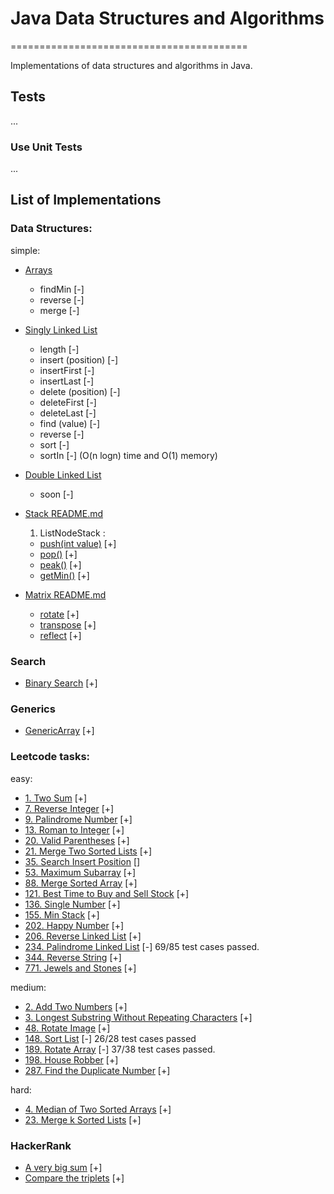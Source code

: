 # Java Data Structures and Algorithms
=========================================

Implementations of data structures and algorithms in Java.

## Tests
...
### Use Unit Tests
...

## List of Implementations

### Data Structures:

simple:
- [Arrays](src/main/java/dev/eugenem/dataStructures/Arrays)
    - findMin [-]
    - reverse [-]
    - merge [-]
- [Singly Linked List](src/main/java/dev/eugenem/dataStructures/SinglyLinkedList)
    - length [-]
    - insert (position) [-]
    - insertFirst [-]
    - insertLast [-]
    - delete (position) [-]
    - deleteFirst [-]
    - deleteLast [-]
    - find (value) [-]
    - reverse [-]
    - sort [-]
    - sortIn [-] (O(n logn) time and O(1) memory)

- [Double Linked List](src/main/java/dev/eugenem/dataStructures/DoubleLinkedList)
    - soon [-]
- [Stack README.md](src/main/java/dev/eugenem/dataStructures/stack)
    1. ListNodeStack :
    - [push(int value)](src/main/java/dev/eugenem/dataStructures/stack/ListNodeStack.java#L19) [+]
    - [pop()](src/main/java/dev/eugenem/dataStructures/stack/ListNodeStack.java#L30) [+]
    - [peak()](src/main/java/dev/eugenem/dataStructures/stack/ListNodeStack.java#L39) [+]
    - [getMin()](src/main/java/dev/eugenem/dataStructures/stack/ListNodeStack.java#L48) [+]
    
- [Matrix README.md](src/main/java/dev/eugenem/dataStructures/matrix)
    - [rotate](src/main/java/dev/eugenem/dataStructures/matrix/Matrix.java#L9) [+]
    - [transpose](src/main/java/dev/eugenem/dataStructures/matrix/Matrix.java#L19) [+]
    - [reflect](src/main/java/dev/eugenem/dataStructures/matrix/Matrix.java#L33) [+]
### Search
- [Binary Search](src/main/java/dev/eugenem/Search/BinarySearch) [+]

### Generics
- [GenericArray](src/main/java/dev/eugenem/generics/GenericArray.java) [+]

### Leetcode tasks:

easy:
- [1. Two Sum](src/main/java/dev/eugenem/leetcode/TwoSum) [+]
- [7. Reverse Integer](src/main/java/dev/eugenem/leetcode/ReverseInteger) [+]
- [9. Palindrome Number](src/main/java/dev/eugenem/leetcode/PalindromeNumber) [+]
- [13. Roman to Integer](src/main/java/dev/eugenem/leetcode/RomanToInteger) [+]
- [20. Valid Parentheses](src/main/java/dev/eugenem/leetcode/ValidParentheses) [+]
- [21. Merge Two Sorted Lists](src/main/java/dev/eugenem/leetcode/MergeTwoSortedLists) [+]
- [35. Search Insert Position](src/main/java/dev/eugenem/leetcode/SearchInsertPosition) []
- [53. Maximum Subarray](src/main/java/dev/eugenem/leetcode/MaxSubArray) [+]
- [88. Merge Sorted Array](src/main/java/dev/eugenem/leetcode/MergeSortedArray) [+]
- [121. Best Time to Buy and Sell Stock](src/main/java/dev/eugenem/leetcode/BestTimeToBuyAndSellStock) [+]
- [136. Single Number](src/main/java/dev/eugenem/leetcode/SingleNumber) [+]
- [155. Min Stack](src/main/java/dev/eugenem/leetcode/MinStack) [+]
- [202. Happy Number](src/main/java/dev/eugenem/leetcode/HappyNumber) [+]
- [206. Reverse Linked List](src/main/java/dev/eugenem/leetcode/ReverseLinkedList) [+]
- [234. Palindrome Linked List](src/main/java/dev/eugenem/leetcode/PalindromeLinkedList) [-] 69/85 test cases passed.
- [344. Reverse String](src/main/java/dev/eugenem/leetcode/ReverseString) [+]
- [771. Jewels and Stones](src/main/java/dev/eugenem/leetcode/JewelsAndStones) [+]

medium:
- [2. Add Two Numbers](src/main/java/dev/eugenem/leetcode/AddTwoNumbers) [+]
- [3. Longest Substring Without Repeating Characters](src/main/java/dev/eugenem/leetcode/LongestSubstringWithoutRepeatingCharacters) [+]
- [48. Rotate Image](src/main/java/dev/eugenem/leetcode/RotateImage) [+]
- [148. Sort List](src/main/java/dev/eugenem/leetcode/SortList) [-] 26/28 test cases passed
- [189. Rotate Array](src/main/java/dev/eugenem/leetcode/RotateArray) [-] 37/38 test cases passed.
- [198. House Robber](src/main/java/dev/eugenem/leetcode/HouseRobber) [+]
- [287. Find the Duplicate Number](src/main/java/dev/eugenem/leetcode/FindtheDuplicateNumber) [+]

hard:
- [4. Median of Two Sorted Arrays](src/main/java/dev/eugenem/leetcode/MedianOfTwoSortedArrays) [+]
- [23. Merge k Sorted Lists](src/main/java/dev/eugenem/leetcode/MergeKSortedLists) [+]

### HackerRank

- [A very big sum](src/main/java/dev/eugenem/hackerrank/AVeryBigSum.java) [+]
- [Compare the triplets](src/main/java/dev/eugenem/hackerrank/CompareTheTriplets.java) [+]
